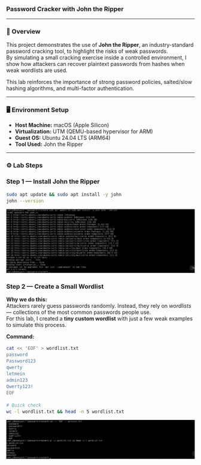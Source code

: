 ### Password Cracker with John the Ripper

---

### 🔎 Overview
This project demonstrates the use of **John the Ripper**, an industry-standard password cracking tool, to highlight the risks of weak passwords.  
By simulating a small cracking exercise inside a controlled environment, I show how attackers can recover plaintext passwords from hashes when weak wordlists are used.  

This lab reinforces the importance of strong password policies, salted/slow hashing algorithms, and multi-factor authentication.

---

### 🖥️ Environment Setup
- **Host Machine:** macOS (Apple Silicon)  
- **Virtualization:** UTM (QEMU-based hypervisor for ARM)  
- **Guest OS:** Ubuntu 24.04 LTS (ARM64)  
- **Tool Used:** John the Ripper  

---

### ⚙️ Lab Steps

### Step 1 — Install John the Ripper
```bash
sudo apt update && sudo apt install -y john
john --version
```
![step 1](./screenshots/01-install-john.png)

### Step 2 — Create a Small Wordlist

**Why we do this:**  
Attackers rarely guess passwords randomly. Instead, they rely on *wordlists* — collections of the most common passwords people use.  
For this lab, I created a **tiny custom wordlist** with just a few weak examples to simulate this process.

**Command:**
```bash
cat << 'EOF' > wordlist.txt
password
Password123
qwerty
letmein
admin123
Qwerty123!
EOF

# Quick check
wc -l wordlist.txt && head -n 5 wordlist.txt
```
![step 2](./screenshots/02-wordlist.png)

